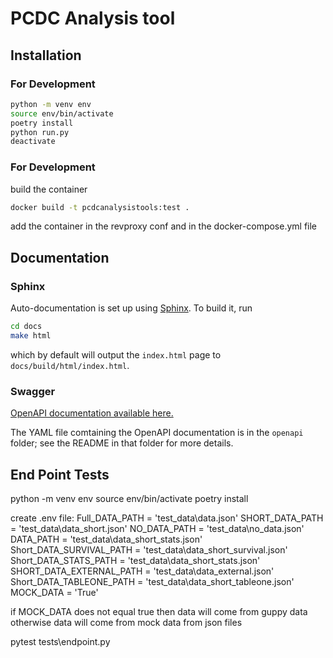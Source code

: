 # PCDC Analysis tool

## Installation

### For Development

```bash
python -m venv env
source env/bin/activate
poetry install
python run.py
deactivate
```

### For Development

build the container
```bash
docker build -t pcdcanalysistools:test .
```

add the container in the revproxy conf and in the docker-compose.yml file

## Documentation

### Sphinx

Auto-documentation is set up using
[Sphinx](http://www.sphinx-doc.org/en/stable/). To build it, run
```bash
cd docs
make html
```
which by default will output the `index.html` page to
`docs/build/html/index.html`.

### Swagger

[OpenAPI documentation available here.](http://petstore.swagger.io/?url=https://raw.githubusercontent.com/uc-cdis/sheepdog/master/openapi/swagger.yml)

The YAML file comtaining the OpenAPI documentation is in the `openapi` folder;
see the README in that folder for more details.


## End Point Tests
python -m venv env
source env/bin/activate
poetry install

create .env file:
    Full_DATA_PATH = 'test_data\data.json'
    SHORT_DATA_PATH = 'test_data\data_short.json'
    NO_DATA_PATH = 'test_data\no_data.json'
    DATA_PATH = 'test_data\data_short_stats.json'
    Short_DATA_SURVIVAL_PATH = 'test_data\data_short_survival.json'
    Short_DATA_STATS_PATH = 'test_data\data_short_stats.json'
    SHORT_DATA_EXTERNAL_PATH = 'test_data\data_external.json'
    Short_DATA_TABLEONE_PATH = 'test_data\data_short_tableone.json'
    MOCK_DATA = 'True'

if MOCK_DATA does not equal true then data will come from guppy data otherwise data will come from mock data from json files

pytest tests\endpoint.py

